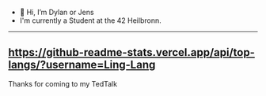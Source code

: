 - 👋 Hi, I’m Dylan or Jens
-    I'm currently a Student at the 42 Heilbronn.
---
https://github-readme-stats.vercel.app/api/top-langs/?username=Ling-Lang
---

  Thanks for coming to my TedTalk 
<!---
Ling-Lang/Ling-Lang is a ✨ special ✨ repository because its `README.md` (this file) appears on your GitHub profile.
You can click the Preview link to take a look at your changes.
--->
